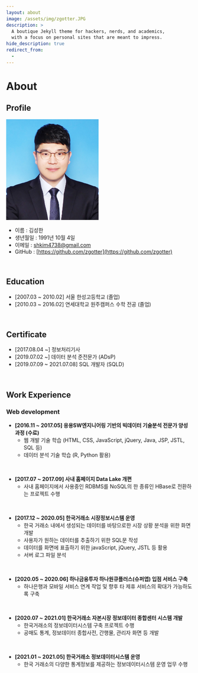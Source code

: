 ```yaml
---
layout: about
image: /assets/img/zgotter.JPG
description: >
  A boutique Jekyll theme for hackers, nerds, and academics,
  with a focus on personal sites that are meant to impress.
hide_description: true
redirect_from:
  - 
---
```


# About

## Profile

<img src="/assets/img/ksh.jpg" style="width: 250px;" />

- 이름 : 김성한
- 생년월일 : 1991년 10월 4일
- 이메일 : <a href="mailto:shkim4738@gmail.com">shkim4738@gmail.com</a>
- GitHub : [https://github.com/zgotter](https://github.com/zgotter)

<br>

## Education

- [2007.03 ~ 2010.02] 서울 한성고등학교 (졸업)
- [2010.03 ~ 2016.02] 연세대학교 원주캠퍼스 수학 전공 (졸업)

<br>

## Certificate

- [2017.08.04 ~] 정보처리기사
- [2019.07.02 ~] 데이터 분석 준전문가 (ADsP)
- [2019.07.09 ~ 2021.07.08] SQL 개발자 (SQLD)

<br>

## Work Experience

### Web development

- **[2016.11 ~ 2017.05] 응용SW엔지니어링 기반의 빅데이터 기술분석 전문가 양성과정 (수료)**
  - 웹 개발 기술 학습 (HTML, CSS, JavaScript, jQuery, Java, JSP, JSTL, SQL 등)
  - 데이터 분석 기술 학습 (R, Python 활용)  

<br>

- **[2017.07 ~ 2017.09] 사내 홈페이지 Data Lake 개편**
  - 사내 홈페이지에서 사용중인 RDBMS를 NoSQL의 한 종류인 HBase로 전환하는 프로젝트 수행  

<br>

- **[2017.12 ~ 2020.05] 한국거래소 시장정보시스템 운영**
  - 한국 거래소 내에서 생성되는 데이터를 바탕으로한 시장 상황 분석을 위한 화면 개발
  - 사용자가 원하는 데이터를 추출하기 위한 SQL문 작성
  - 데이터를 화면에 표출하기 위한 javaScript, jQuery, JSTL 등 활용
  - 서버 로그 파일 분석

<br>

- **[2020.05 ~ 2020.06] 하나금융투자 하나원큐플러스(슈퍼앱) 입점 서비스 구축**
  - 하나은행과 모바일 서비스 연계 작업 및 향후 타 제휴 서비스의 확대가 가능하도록 구축

<br>

- **[2020.07 ~ 2021.01] 한국거래소 자본시장 정보데이터 종합센터 시스템 개발**
  - 한국거래소의 정보데이터시스템 구축 프로젝트 수행
  - 공매도 통계, 정보데이터 종합사전, 간행물, 관리자 화면 등 개발

<br>

- **[2021.01 ~ 2021.05] 한국거래소 정보데이터시스템 운영**
  - 한국 거래소의 다양한 통계정보를 제공하는 정보데이터시스템 운영 업무 수행
